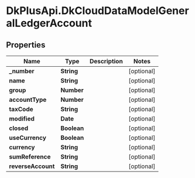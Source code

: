 # DkPlusApi.DkCloudDataModelGeneralLedgerAccount

## Properties
Name | Type | Description | Notes
------------ | ------------- | ------------- | -------------
**_number** | **String** |  | [optional] 
**name** | **String** |  | [optional] 
**group** | **Number** |  | [optional] 
**accountType** | **Number** |  | [optional] 
**taxCode** | **String** |  | [optional] 
**modified** | **Date** |  | [optional] 
**closed** | **Boolean** |  | [optional] 
**useCurrency** | **Boolean** |  | [optional] 
**currency** | **String** |  | [optional] 
**sumReference** | **String** |  | [optional] 
**reverseAccount** | **String** |  | [optional] 


